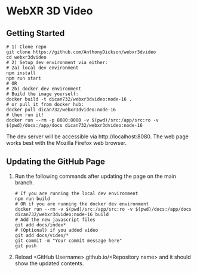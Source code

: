 # WebXR 3D Video
## Getting Started
```shell
# 1) Clone repo
git clone https://github.com/AnthonyDickson/webxr3dvideo
cd webxr3dvideo
# 2) Setup dev environment via either:
# 2a) local dev environment
npm install
npm run start
# OR 
# 2b) docker dev environment
# Build the image yourself:
docker build -t dican732/webxr3dvideo:node-16 .
# or pull it from docker hub:
docker pull dican732/webxr3dvideo:node-16
# then run it!
docker run --rm -p 8080:8080 -v $(pwd)/src:/app/src:ro -v $(pwd)/docs:/app/docs dican732/webxr3dvideo:node-16
```
The dev server will be accessible via http://localhost:8080.
The web page works best with the Mozilla Firefox web browser.
## Updating the GitHub Page
1. Run the following commands after updating the page on the main branch.
    ```shell
   # If you are running the local dev environment
    npm run build
   # OR if you are running the docker dev environment
   docker run --rm -v $(pwd)/src:/app/src:ro -v $(pwd)/docs:/app/docs dican732/webxr3dvideo:node-16 build
    # Add the new javascript files
    git add docs/index* 
    # (Optional) if you added video
    git add docs/video/*
    git commit -m "Your commit message here"
    git push
    ```
2. Reload \<GitHub Username>.github.io/\<Repository name> and it should show the updated contents.
